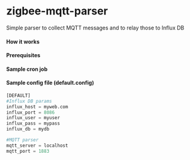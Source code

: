 # zigbee-mqtt-parser
Simple parser to collect MQTT messages and to relay those to Influx DB

#### How it works ####

#### Prerequisites ####

#### Sample cron job ####

#### Sample config file (default.config) ####
```python
[DEFAULT]
#Influx DB params
influx_host = myweb.com
influx_port = 8086
influx_user = myuser
influx_pass = mypass
influx_db = mydb

#MQTT parser
mqtt_server = localhost
mqtt_port = 1883
```
